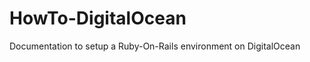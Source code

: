 HowTo-DigitalOcean
==================

Documentation to setup a Ruby-On-Rails environment on DigitalOcean
